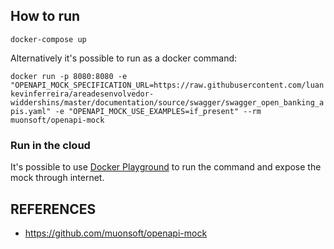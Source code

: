 ## How to run

`docker-compose up`

Alternatively it's possible to run as a docker command:

`docker run -p 8080:8080 -e "OPENAPI_MOCK_SPECIFICATION_URL=https://raw.githubusercontent.com/luankevinferreira/areadesenvolvedor-widdershins/master/documentation/source/swagger/swagger_open_banking_apis.yaml" -e "OPENAPI_MOCK_USE_EXAMPLES=if_present" --rm muonsoft/openapi-mock`

### Run in the cloud

It's possible to use [Docker Playground](https://labs.play-with-docker.com/) to run the command and expose the mock through internet.

## REFERENCES

- https://github.com/muonsoft/openapi-mock